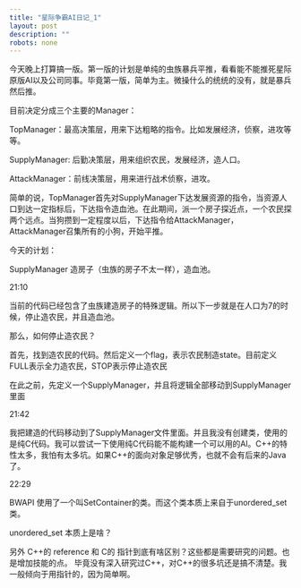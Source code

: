 ```yaml
---
title: "星际争霸AI日记_1"
layout: post
description: ""
robots: none
---
```


今天晚上打算搞一版。第一版的计划是单纯的虫族暴兵平推，看看能不能推死星际原版AI以及公司同事。毕竟第一版，简单为主。微操什么的统统的没有，就是暴兵然后推。

目前决定分成三个主要的Manager：

TopManager：最高决策层，用来下达粗略的指令。比如发展经济，侦察，进攻等等。

SupplyManager: 后勤决策层，用来组织农民，发展经济，造人口。

AttackManager：前线决策层，用来进行战术侦察，进攻。

简单的说，TopManager首先对SupplyManager下达发展资源的指令，当资源人口到达一定指标后，下达指令造血池。在此期间，派一个房子探近点，一个农民探两个远点。当狗攒到一定程度以后，下达指令给AttackManager，AttackManager召集所有的小狗，开始平推。

今天的计划：

SupplyManager 造房子（虫族的房子不太一样），造血池。


21:10

当前的代码已经包含了虫族建造房子的特殊逻辑。所以下一步就是在人口为7的时候，停止造农民，并且造血池。

那么，如何停止造农民？

首先，找到造农民的代码。然后定义一个flag，表示农民制造state。目前定义FULL表示全力造农民，STOP表示停止造农民

在此之前，先定义一个SupplyManager，并且将逻辑全部移动到SupplyManager里面


21:42

我把建造的代码移动到了SupplyManager文件里面。并且我没有创建类，使用的是纯C代码。我可以尝试一下使用纯C代码能不能构建一个可以用的AI。C++的特性太多，我怕有太多坑。如果C++的面向对象足够优秀，也就不会有后来的Java了。

22:29

BWAPI 使用了一个叫SetContainer的类。而这个类本质上来自于unordered_set类。

unordered_set 本质上是啥？

另外 C++的 reference 和 C的 指针到底有啥区别？这些都是需要研究的问题。也是增加技能的点。
毕竟没有深入研究过C++，对C++的很多坑还是搞不清楚。我一般倾向于用指针的，因为简单啊。
